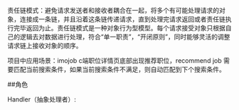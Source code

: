 责任链模式：避免请求发送者和接收者耦合在一起，将多个有可能处理请求的对象，连接成一条链，并且沿着这条链传递请求，直到处理完请求返回或者责任链执行完毕返回为止。责任链模式是一种对象行为型模型。每个请求接受对象只根据自己的逻辑去对数据进行处理，符合“单一职责”，“开闭原则”，同时能够灵活的调整请求链上接收对象的顺序。

项目中应用场景：imojob c端职位详情页底部出现推荐职位，recommend job 需要匹配当前搜索条件，如果当前搜索条件不满足，则自动匹配到下个搜索条件。

##角色

Handler（抽象处理者）:   
